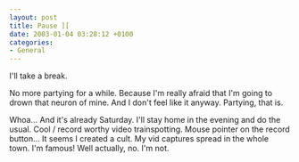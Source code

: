 ```yaml
---
layout: post
title: Pause ][
date: 2003-01-04 03:28:12 +0100
categories:
- General
---
```

I'll take a break.

No more partying for a while. Because I'm really afraid that I'm going to drown that neuron of mine. And I don't feel like it anyway. Partying, that is.

Whoa... And it's already Saturday. I'll stay home in the evening and do the usual. Cool / record worthy video trainspotting. Mouse pointer on the record button... It seems I created a cult. My vid captures spread in the whole town. I'm famous! Well actually, no. I'm not.
